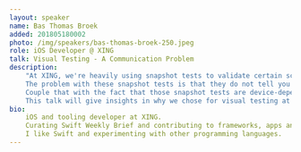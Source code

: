 ```yaml
---
layout: speaker
name: Bas Thomas Broek
added: 201805180002
photo: /img/speakers/bas-thomas-broek-250.jpeg
role: iOS Developer @ XING
talk: Visual Testing - A Communication Problem
description:
    "At XING, we're heavily using snapshot tests to validate certain scenarios in views. They are super powerful and need next to no code to write. Perfect, right?
    The problem with these snapshot tests is that they do not tell you what *exactly* they test. And because they are so easy to write, they oftentimes test *too much*. Whereas in an assertion you have a clear message stating its expectation, a snapshot test often threads a more blurry line. There is no communication; the tests **don't speak for themselves**.
    Couple that with the fact that those snapshot tests are device-dependant (we are running all snapshot tests on multiple devices), and you end up with a scaling problem as well. An operating system change can break all of them — good luck validating all of them again... by hand.
    This talk will give insights in why we chose for visual testing at the time and what we did when realising they didn't scale anymore. It will cover how we moved away from snapshot testing to plain unit testing, making our testing infrastructure more performant and stable in the process."
bio:
    iOS and tooling developer at XING. 
    Curating Swift Weekly Brief and contributing to frameworks, apps and tooling in open source.
    I like Swift and experimenting with other programming languages.
---
```


